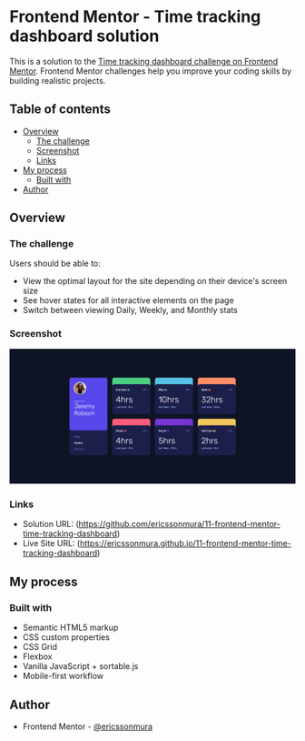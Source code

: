 # Frontend Mentor - Time tracking dashboard solution

This is a solution to the [Time tracking dashboard challenge on Frontend Mentor](https://www.frontendmentor.io/challenges/time-tracking-dashboard-UIQ7167Jw). Frontend Mentor challenges help you improve your coding skills by building realistic projects. 

## Table of contents

- [Overview](#overview)
  - [The challenge](#the-challenge)
  - [Screenshot](#screenshot)
  - [Links](#links)
- [My process](#my-process)
  - [Built with](#built-with)
- [Author](#author)


## Overview

### The challenge

Users should be able to:

- View the optimal layout for the site depending on their device's screen size
- See hover states for all interactive elements on the page
- Switch between viewing Daily, Weekly, and Monthly stats

### Screenshot

![](./screenshot.png)


### Links

- Solution URL: (https://github.com/ericssonmura/11-frontend-mentor-time-tracking-dashboard)
- Live Site URL: (https://ericssonmura.github.io/11-frontend-mentor-time-tracking-dashboard)


## My process

### Built with

- Semantic HTML5 markup
- CSS custom properties
- CSS Grid
- Flexbox
- Vanilla JavaScript + sortable.js
- Mobile-first workflow


## Author

- Frontend Mentor - [@ericssonmura](https://www.frontendmentor.io/profile/ericssonmura)